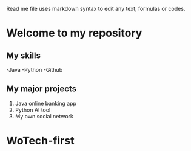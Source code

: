 Read me file uses markdown syntax to edit any text, formulas or codes.

# Welcome to my repository

## My skills
-Java
-Python
-Github

## My major projects
1. Java online banking app
2. Python AI tool
3. My own social network

# WoTech-first
